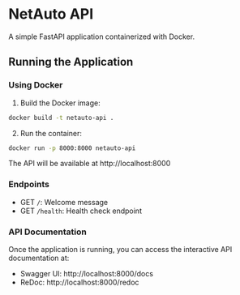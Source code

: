 # NetAuto API

A simple FastAPI application containerized with Docker.

## Running the Application

### Using Docker

1. Build the Docker image:
```bash
docker build -t netauto-api .
```

2. Run the container:
```bash
docker run -p 8000:8000 netauto-api
```

The API will be available at http://localhost:8000

### Endpoints

- GET `/`: Welcome message
- GET `/health`: Health check endpoint

### API Documentation

Once the application is running, you can access the interactive API documentation at:
- Swagger UI: http://localhost:8000/docs
- ReDoc: http://localhost:8000/redoc